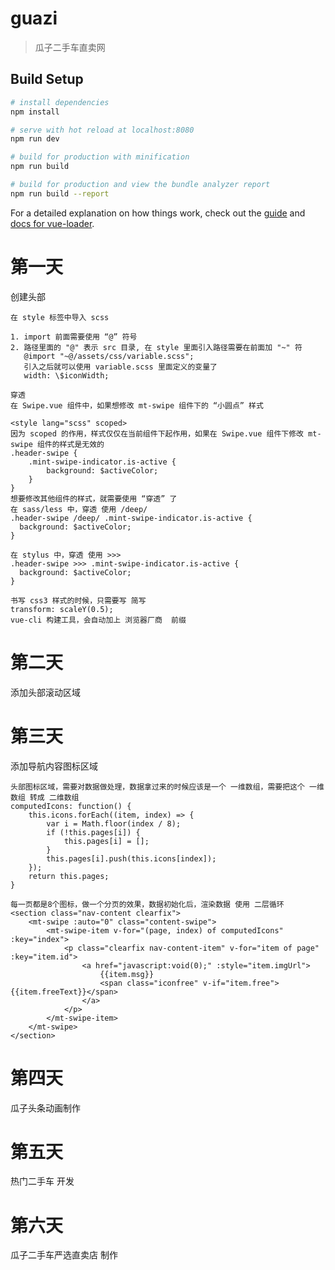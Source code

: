 # guazi

> 瓜子二手车直卖网

## Build Setup

```bash
# install dependencies
npm install

# serve with hot reload at localhost:8080
npm run dev

# build for production with minification
npm run build

# build for production and view the bundle analyzer report
npm run build --report
```

For a detailed explanation on how things work, check out the [guide](http://vuejs-templates.github.io/webpack/) and [docs for vue-loader](http://vuejs.github.io/vue-loader).

# 第一天

创建头部

```
在 style 标签中导入 scss

1. import 前面需要使用 “@” 符号
2. 路径里面的 "@" 表示 src 目录, 在 style 里面引入路径需要在前面加 "~" 符
   @import "~@/assets/css/variable.scss";
   引入之后就可以使用 variable.scss 里面定义的变量了
   width: \$iconWidth;

穿透
在 Swipe.vue 组件中，如果想修改 mt-swipe 组件下的 “小圆点” 样式

<style lang="scss" scoped>
因为 scoped 的作用，样式仅仅在当前组件下起作用，如果在 Swipe.vue 组件下修改 mt-swipe 组件的样式是无效的
.header-swipe {
    .mint-swipe-indicator.is-active {
        background: $activeColor;
    }
}
想要修改其他组件的样式，就需要使用 “穿透” 了
在 sass/less 中，穿透 使用 /deep/
.header-swipe /deep/ .mint-swipe-indicator.is-active {
  background: $activeColor;
}

在 stylus 中，穿透 使用 >>>
.header-swipe >>> .mint-swipe-indicator.is-active {
  background: $activeColor;
}

书写 css3 样式的时候，只需要写 简写
transform: scaleY(0.5);
vue-cli 构建工具，会自动加上 浏览器厂商  前缀

```

# 第二天

添加头部滚动区域

# 第三天

添加导航内容图标区域

```
头部图标区域，需要对数据做处理，数据拿过来的时候应该是一个 一维数组，需要把这个 一维数组 转成 二维数组
computedIcons: function() {
    this.icons.forEach((item, index) => {
        var i = Math.floor(index / 8);
        if (!this.pages[i]) {
            this.pages[i] = [];
        }
        this.pages[i].push(this.icons[index]);
    });
    return this.pages;
}

每一页都是8个图标，做一个分页的效果，数据初始化后，渲染数据 使用 二层循环
<section class="nav-content clearfix">
    <mt-swipe :auto="0" class="content-swipe">
        <mt-swipe-item v-for="(page, index) of computedIcons" :key="index">
            <p class="clearfix nav-content-item" v-for="item of page" :key="item.id">
                <a href="javascript:void(0);" :style="item.imgUrl">
                    {{item.msg}}
                    <span class="iconfree" v-if="item.free">{{item.freeText}}</span>
                </a>
            </p>
        </mt-swipe-item>
    </mt-swipe>
</section>
```

# 第四天

瓜子头条动画制作

# 第五天

热门二手车 开发

# 第六天

瓜子二手车严选直卖店 制作
